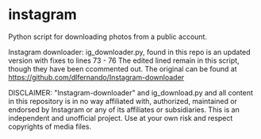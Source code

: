 # instagram
Python script for downloading photos from a public account.

Instagram downloader:
ig_downloader.py, found in this repo is an updated version with fixes to lines 73 - 76
The edited lined remain in this script, though they have been ccommented out.
The original can be found at https://github.com/dlfernando/Instagram-downloader

DISCLAIMER:
"Instagram-downloader" and ig_download.py and all content in this repository is in no way affiliated with, authorized, maintained or endorsed by Instagram or any of its affiliates or subsidiaries. This is an independent and unofficial project. Use at your own risk and respect copyrights of media files.
